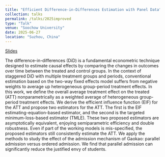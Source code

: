 ```yaml
---
title: "Efficient Difference-in-Differences Estimation with Panel Data"
collection: talks
permalink: /talks/2025improved
type: "Talk"
venue: "Soochow University"
date: 2025-06-27
location: "Suzhou, China"
---
```


[Slides](../files/2025improved.pdf)

The difference-in-differences (DiD) is a fundamental econometric technique designed to estimate causal effects by comparing the changes in outcomes over time between the treated and control groups. In the context of staggered DiD with multiple treatment groups and periods, conventional estimation based on the two-way fixed effects model suffers from negative weights to average up heterogeneous group-period treatment effects. In this work, we define the overall average treatment effect on the treated (ATT) nonparametrically as a weighted average of heterogeneous group-period treatment effects. We derive the efficient influence function (EIF) for the ATT and propose two estimators for the ATT. The first is the EIF estimating-equation-based estimator, and the second is the targeted minimum-loss-based estimator (TMLE). These two proposed estimators are asymptotically equivalent, enjoying semiparametric efficiency and double robustness. Even if part of the working models is mis-specified, the proposed estimators still consistently estimate the ATT. We apply the methods to study the effect of the admission mechanism of Gaokao: parallel admission versus ordered admission. We find that parallel admission can significantly reduce the justified envy of students.
